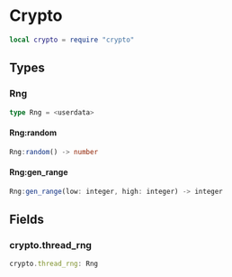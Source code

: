 # Crypto

```lua
local crypto = require "crypto"
```

## Types

### Rng

```ts
type Rng = <userdata>
```

#### Rng:random

```ts
Rng:random() -> number
```

#### Rng:gen_range

```ts
Rng:gen_range(low: integer, high: integer) -> integer
```

## Fields

### crypto.thread_rng

```ts
crypto.thread_rng: Rng
```
